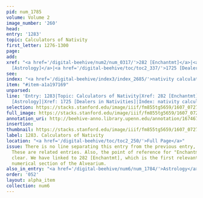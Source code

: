 ```yaml
---
pid: num_1785
volume: Volume 2
image_number: '260'
head:
entry: '1283'
topic: Calculators of Nativity
first_letter: 1276-1300
page:
add:
xref: "<a href='/digital-beehive/num2/num_0317/'>282 [Enchantmt]</a>|<a href='/digital-beehive/toc/toc2_272/'>1392
  [Astrology]</a>|<a href='/digital-beehive/toc/toc2_337/'>1725 [Dealers in Nativities]</a>"
see:
index: "<a href='/digital-beehive/index3/index_2685/'>nativity calculators of</a>"
item: "#item-a1a197169"
unparsed:
line: 'Entry: 1283|Topic: Calculators of Nativity|Xref: 282 [Enchantmt]|Xref: 1392
  [Astrology]|Xref: 1725 [Dealers in Nativities]|Index: nativity calculators of|#item-a1a197169'
selection: https://stacks.stanford.edu/image/iiif/fm855tg5659/1607_0727/784,2733,2872,600/full/0/default.jpg
full_image: https://stacks.stanford.edu/image/iiif/fm855tg5659/1607_0727/full/full/0/default.jpg
annotation_uri: http://beehive-anno.library.upenn.edu/annotation/1674674880378
insertion:
thumbnail: https://stacks.stanford.edu/image/iiif/fm855tg5659/1607_0727/784,2733,600,180/250,/0/default.jpg
label: 1283. Calculators of Nativity
location: "<a href='/digital-beehive/toc/toc2_250/'>Full Page</a>"
issue: There is no line separating this entry from the previous entry, 1283 [Astrology].
  These are related entries. Also, the point of reference for "Enchantment" is not
  clear. We have linked to 282 [Enchantmt], which is the first relevant entry in the
  numerical section of the Alvearium.
also_in_entry: "<a href='/digital-beehive/num6/num_1784/'>Astrology</a>"
order: '052'
layout: alpha_item
collection: num6
---
```

